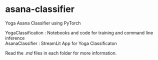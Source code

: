 # asana-classifier
Yoga Asana Classifier using PyTorch  

YogaClassification : Notebooks and code for training and command line inference  
AsanaClassifier : StreamLit App for Yoga Classificaton  

Read the _.md_ files in each folder for more information. 
